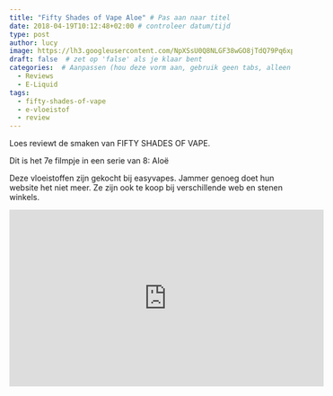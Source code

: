 ```yaml
---
title: "Fifty Shades of Vape Aloe" # Pas aan naar titel
date: 2018-04-19T10:12:48+02:00 # controleer datum/tijd
type: post
author: lucy
image: https://lh3.googleusercontent.com/NpXSsU0Q8NLGF38wGO8jTdQ79Pq6xplH-ro-Fc7wtU69OOjJukod2GYnBkvItWAFO135DQCetbcd6zmj-3F0XKnzhMBGpoxFV1afbCllem2I_HNDcqvdXHld1S1hqYTF43Cg4JuPHbk4eY0AivPUYDpABf7gFKciI_ZUyoiMfiLiBBQh5BW5vAYrgtkdDeZt7w026jU1_34hjJxVGqLj2ax11XMr8hktFACO9_nQEQe6yf0pjpmp2oJid9xNOl2uKm0lQd37VyD9xcoXu-icAd0p3cP_tyVApau4ywPDo864u27VRiU34eqNxiqozCSRK9wWrVqJAtV0u2dvxcOQ4cxA1SmPBg4fPuRObZlR3Wcxe788kj-Rs7cZI3RUObdIUwLQ4WL_L_U9-aT5jGo_QuUSO6ir6R4XMknbh0X-BYYq3sEbBJDcthmlYBjOalnklZL7bcWD_w5-JenPafoW2nwICCUGaR4H5yLIXKj_GBkfS5tkZ6421VXobMf3Lb9sBX_Y5HeZElT7eZUMybyUavO_qcgaNzSkojNOKM_MjtkZIztpBVPbNPq8yHRYc8U1IYKIq79CABn0civcsR1r8ONtenTImAoBx5kbQ6JjgCg8lY9GlRlMlSS0YFFEO4IKStxR3jYT7-XW8XIX3gkbHJei8_rCAeL7Rg=w1520-h855-no
draft: false  # zet op 'false' als je klaar bent
categories:  # Aanpassen (hou deze vorm aan, gebruik geen tabs, alleen spaties)
  - Reviews
  - E-Liquid
tags:
  - fifty-shades-of-vape
  - e-vloeistof
  - review
---
```


Loes reviewt de smaken van FIFTY SHADES OF VAPE.

Dit is het 7e filmpje in een serie van 8: Aloë

Deze vloeistoffen zijn gekocht bij easyvapes. Jammer genoeg doet hun website het niet meer. 
Ze zijn ook te koop bij verschillende web en stenen winkels.

<iframe width="560" height="315" src="https://www.youtube.com/embed/iSO1EzDTn90" frameborder="0" allow="autoplay; encrypted-media" allowfullscreen></iframe>